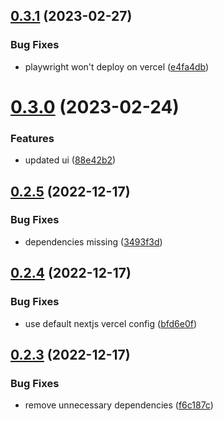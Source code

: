 ## [0.3.1](https://github.com/krshkun/accsensible/compare/v0.3.0...v0.3.1) (2023-02-27)


### Bug Fixes

* playwright won't deploy on vercel ([e4fa4db](https://github.com/krshkun/accsensible/commit/e4fa4db0655da017b60c9c96ae6321fa45e9817f))



# [0.3.0](https://github.com/krshkun/accsensible/compare/v0.2.5...v0.3.0) (2023-02-24)


### Features

* updated ui ([88e42b2](https://github.com/krshkun/accsensible/commit/88e42b2f3d3bf0f1bbe5cc3796908b5426c81c99))



## [0.2.5](https://github.com/krshkun/accsensible/compare/v0.2.4...v0.2.5) (2022-12-17)


### Bug Fixes

* dependencies missing ([3493f3d](https://github.com/krshkun/accsensible/commit/3493f3d652c34b9dcac37893107e492758101388))



## [0.2.4](https://github.com/krshkun/accsensible/compare/v0.2.3...v0.2.4) (2022-12-17)


### Bug Fixes

* use default nextjs vercel config ([bfd6e0f](https://github.com/krshkun/accsensible/commit/bfd6e0fd5d87fe5a1ac0699107881659d6502ec6))



## [0.2.3](https://github.com/krshkun/accsensible/compare/v0.2.2...v0.2.3) (2022-12-17)


### Bug Fixes

* remove unnecessary dependencies ([f6c187c](https://github.com/krshkun/accsensible/commit/f6c187c4215c8ecafa651917b6f6f67b09cb6510))



